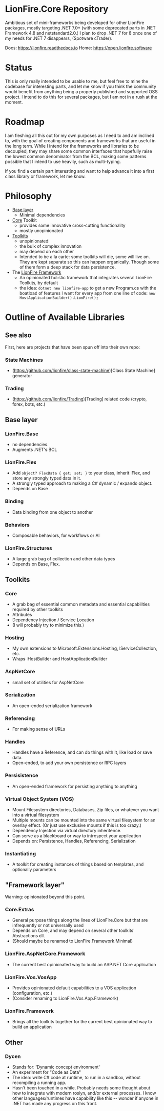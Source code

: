 
# LionFire.Core Repository

Ambitious set of mini-frameworks being developed for other LionFire packages, mostly targeting .NET 7.0+ (with some deprecated parts in .NET Framework 4.8 and netstandard2.0.)  I plan to drop .NET 7 for 8 once one of my needs for .NET 7 disappears, (Spotware cTrader).

Docs: https://lionfire.readthedocs.io
Home: https://open.lionfire.software

# Status

This is only really intended to be usable to me, but feel free to mine the codebase for interesting parts, and let me know if you think the community would benefit from anything being a properly published and supported OSS project.  I intend to do this for several packages, but I am not in a rush at the moment.

# Roadmap

I am fleshing all this out for my own purposes as I need to and am inclined to, with the goal of creating components and frameworks that are useful in the long term.  While I intend for the frameworks and libraries to be decoupled, they may share some common interfaces that hopefully raise the lowest common denominator from the BCL, making some patterns possible that I intend to use heavily, such as multi-typing.

If you find a certain part interesting and want to help advance it into a first class library or framework, let me know.

# Philosophy

- [Base layer](#base-layer)
  - Minimal dependencies
- [Core](#core) Toolkit
  - provides some innovative cross-cutting functionality
  - mostly unopinionated
- [Toolkits](#toolkits)
  - unopinionated
  - the bulk of complex innovation
  - may depend on each other
  - Intended to be a la carte: some toolkits will die, some will live on.  They are kept separate so this can happen organically.  Though some of them form a deep stack for data persistence.
- The [LionFire Framework](#framework)
  - An opinionated holistic framework that integrates several LionFire Toolkits, by default
  - the idea: `dotnet new lionfire-app` to get a new Program.cs with the boatload of features I want for every app from one line of code: `new HostApplicationBuilder().LionFire();`

# Outline of Available Libraries

## See also

First, here are projects that have been spun off into their own repo:

### State Machines

 - (https://github.com/lionfire/class-state-machine)[Class State Machine] generator

### Trading

 - (https://github.com/lionfire/Trading)[Trading] related code (crypto, forex, bots, etc.)

## Base layer

### LionFire.Base

- no dependencies
- Augments .NET's BCL

### LionFire.Flex

- Add `object? FlexData { get; set; }` to your class, inherit IFlex, and store any strongly typed data in it.
- A strongly typed approach to making a C# dynamic / expando object.
- Depends on Base

### Binding

- Data binding from one object to another

### Behaviors

- Composable behaviors, for workflows or AI

### LionFire.Structures

- A large grab bag of collection and other data types
- Depends on Base, Flex.

## Toolkits

### Core

- A grab bag of essential common metadata and essential capabilities required by other toolkits
- Attributes
- Dependency Injection / Service Location
- (I will probably try to minimize this.)

### Hosting

- My own extensions to Microsoft.Extensions.Hosting, IServiceCollection, etc.
- Wraps IHostBuilder and HostApplicationBuilder

### AspNetCore

- small set of utilities for AspNetCore

### Serialization

- An open-ended serialization framework

### Referencing

- For making sense of URLs

### Handles

- Handles have a Reference, and can do things with it, like load or save data.
- Open-ended, to add your own persistence or RPC layers

### Persisistence

- An open-ended framework for persisting anything to anything

### Virtual Object System (VOS)

 - Mount Filesystem directories, Databases, Zip files, or whatever you want into a virtual filesystem
 - Multiple mounts can be mounted into the same virtual filesystem for an overlay effect.  (Or just use exclusive mounts if this is too crazy.)
 - Dependency Injection via virtual directory inheritence.
 - Can serve as a blackboard or way to introspect your application
 - Depends on: Persistence, Handles, Referencing, Serialization

### Instantiating

 - A toolkit for creating instances of things based on templates, and optionally parameters

## "Framework layer"

Warning: opinionated beyond this point.

### Core.Extras

- General purpose things along the lines of LionFire.Core but that are infrequently or not universally used
- Depends on Core, and may depend on several other toolkits' Abstractions dll.
- (Should maybe be renamed to LionFire.Framework.Minimal)

### LionFire.AspNetCore.Framework

- The current best opinionated way to build an ASP.NET Core application

### LionFire.Vos.VosApp

- Provides opinionated default capabilities to a VOS application (configuration, etc.)
- (Consider renaming to LionFire.Vos.App.Framework)

### LionFire.Framework

- Brings all the toolkits together for the current best opinionated way to build an application

## Other

### Dycen

- Stands for: 'Dynamic concept environment'
- An experiment for "Code as Data"
- The idea: write C# code at runtime, to run in a sandbox, without recompiling a running app.
- Hasn't been touched in a while.  Probably needs some thought about how to integrate with modern roslyn, and/or external processes.  I know other languages/runtimes have capability like this -- wonder if anyone in .NET has made any progress on this front.
